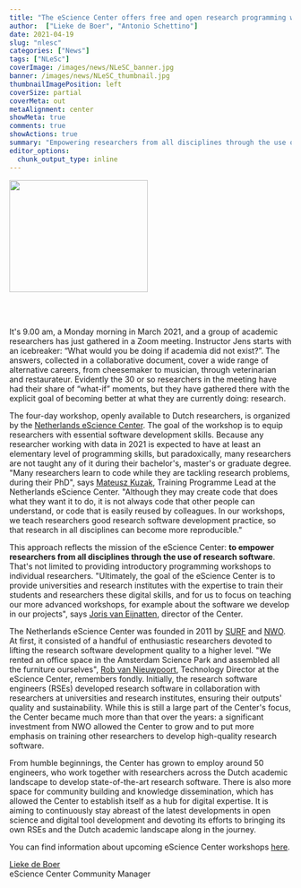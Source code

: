 ```yaml
---
title: "The eScience Center offers free and open research programming workshops"
author:  ["Lieke de Boer", "Antonio Schettino"]
date: 2021-04-19
slug: "nlesc"
categories: ["News"]
tags: ["NLeSc"]
coverImage: /images/news/NLeSC_banner.jpg
banner: /images/news/NLeSC_thumbnail.jpg
thumbnailImagePosition: left
coverSize: partial
coverMeta: out
metaAlignment: center
showMeta: true
comments: true
showActions: true
summary: "Empowering researchers from all disciplines through the use of research software"
editor_options: 
  chunk_output_type: inline
---
```

<img border="0" alt="" src="/images/news/NLeSC_banner.jpg" width="70%" height="200" align="center">

<BR></BR>

It's 9.00 am, a Monday morning in March 2021, and a group of academic researchers has just gathered in a Zoom meeting. Instructor Jens starts with an icebreaker: “What would you be doing if academia did not exist?”. The answers, collected in a collaborative document, cover a wide range of alternative careers, from cheesemaker to musician, through veterinarian and restaurateur. Evidently the 30 or so researchers in the meeting have had their share of “what-if” moments, but they have gathered there with the explicit goal of becoming better at what they are currently doing: research.

The four-day workshop, openly available to Dutch researchers, is organized by the [Netherlands eScience Center](https://www.esciencecenter.nl/). The goal of the workshop is to equip researchers with essential software development skills. Because any researcher working with data in 2021 is expected to have at least an elementary level of programming skills, but paradoxically, many researchers are not taught any of it during their bachelor's, master's or graduate degree. "Many researchers learn to code while they are tackling research problems, during their PhD", says [Mateusz Kuzak](https://www.esciencecenter.nl/team/mateusz-kuzak-msc/), Training Programme Lead at the Netherlands eScience Center. "Although they may create code that does what they want it to do, it is not always code that other people can understand, or code that is easily reused by colleagues. In our workshops, we teach researchers good research software development practice, so that research in all disciplines can become more reproducible."

This approach reflects the mission of the eScience Center: **to empower researchers from all disciplines through the use of research software**. That's not limited to providing introductory programming workshops to individual researchers. "Ultimately, the goal of the eScience Center is to provide universities and research institutes with the expertise to train their students and researchers these digital skills, and for us to focus on teaching our more advanced workshops, for example about the software we develop in our projects", says [Joris van Eijnatten](https://www.esciencecenter.nl/team/dr-joris-van-eijnatten/), director of the Center.

The Netherlands eScience Center was founded in 2011 by [SURF](https://www.surf.nl/) and [NWO](https://www.nwo.nl/). At first, it consisted of a handful of enthusiastic researchers devoted to lifting the research software development quality to a higher level. "We rented an office space in the Amsterdam Science Park and assembled all the furniture ourselves", [Rob van Nieuwpoort](https://www.esciencecenter.nl/team/prof-rob-van-nieuwpoort-3/), Technology Director at the eScience Center, remembers fondly. Initially, the research software engineers (RSEs) developed research software in collaboration with researchers at universities and research institutes, ensuring their outputs' quality and sustainability. While this is still a large part of the Center's focus, the Center became much more than that over the years: a significant investment from NWO allowed the Center to grow and to put more emphasis on training other researchers to develop high-quality research software.

From humble beginnings, the Center has grown to employ around 50 engineers, who work together with researchers across the Dutch academic landscape to develop state-of-the-art research software. There is also more space for community building and knowledge dissemination, which has allowed the Center to establish itself as a hub for digital expertise. It is aiming to continuously stay abreast of the latest developments in open science and digital tool development and devoting its efforts to bringing its own RSEs and the Dutch academic landscape along in the journey.

You can find information about upcoming eScience Center workshops [here](https://escience-academy.github.io/).

[Lieke de Boer](https://www.linkedin.com/in/lieke-de-boer-4b8b464b/)   
eScience Center Community Manager


